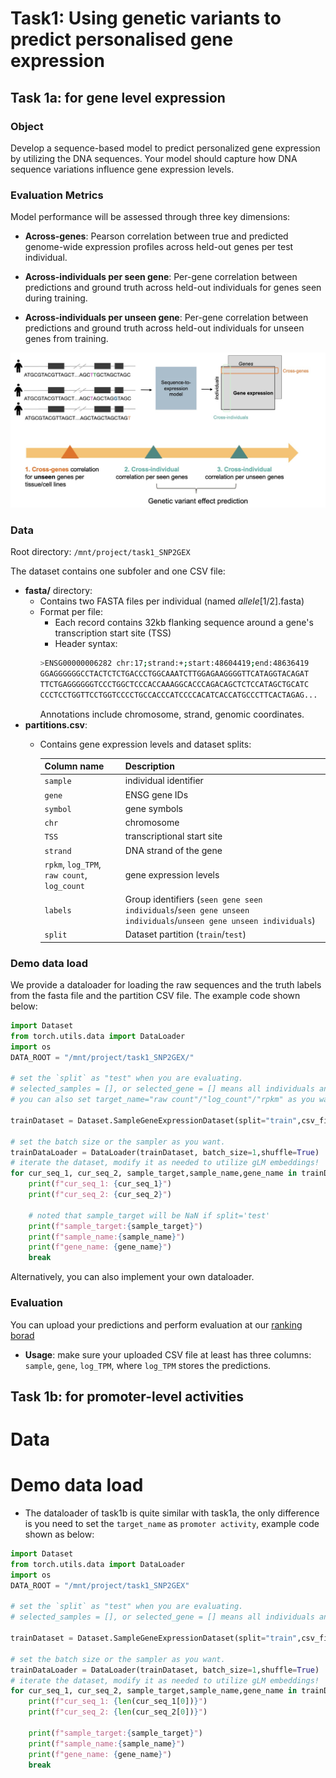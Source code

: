 # Task1: Using genetic variants to predict personalised gene expression
## Task 1a: for gene level expression
### Object
Develop a sequence-based model to predict personalized gene expression by utilizing the DNA sequences. Your model should capture how DNA sequence variations influence gene expression levels.
### Evaluation Metrics
Model performance will be assessed through three key dimensions:

* **Across-genes**: Pearson correlation between true and predicted genome-wide expression profiles ​across held-out genes per test individual.

* **Across-individuals per seen gene**: Per-gene correlation between predictions and ground truth ​across held-out individuals for genes seen during training.

* **Across-individuals per unseen gene**: Per-gene correlation between predictions and ground truth ​across held-out individuals for unseen genes from training.

![Fig.1](imgs/Fig1.jpg)

### Data
Root directory: `/mnt/project/task1_SNP2GEX` 

The dataset contains one subfoler and one CSV file:
* **fasta/** directory: 
    - Contains ​two FASTA files per individual (named <sampleID>_allele_[1/2].fasta)
    - Format per file:
        * Each record contains ​32kb flanking sequence around a gene's transcription start site (TSS)
        * ​Header syntax:
        ```bash
        >ENSG00000006282 chr:17;strand:+;start:48604419;end:48636419
        GGAGGGGGGCCTACTCTCTGACCCTGGCAAATCTTGGAGAAGGGGTTCATAGGTACAGAT
        TTCTGAGGGGGGTCCCTGGCTCCCACCAAAGGCACCCAGACAGCTCTCCATAGCTGCATC
        CCCTCCTGGTTCCTGGTCCCCTGCCACCCATCCCCACATCACCATGCCCTTCACTAGAG...
        ```
        Annotations include chromosome, strand, genomic coordinates.
* **partitions.csv**:
    - Contains gene expression levels and dataset splits:
    
        | Column name | Description |
        | --- | --- |
        | `sample` | individual identifier | 
        | `gene` | ENSG gene IDs |
        | `symbol` | gene symbols |
        | `chr` | chromosome |
        | `TSS` | transcriptional start site |
        | `strand` | DNA strand of the gene |
        | `rpkm`, `log_TPM`, `raw count`, `log_count` | gene expression levels |
        | `labels` | Group identifiers (`seen gene seen individuals`/`seen gene unseen individuals`/`unseen gene unseen individuals`) | 
        | `split` | Dataset partition (`train`/`test`) |


### Demo data load
We provide a dataloader for loading the raw sequences and the truth labels from the fasta file and the partition CSV file. The example code shown below:

```python
import Dataset
from torch.utils.data import DataLoader
import os
DATA_ROOT = "/mnt/project/task1_SNP2GEX/"

# set the `split` as "test" when you are evaluating.
# selected_samples = [], or selected_gene = [] means all individuals and all genes of the specific split category will be used. if you want to select subset of them, pass the list to the corresponding argument.
# you can also set target_name="raw count"/"log_count"/"rpkm" as you want

trainDataset = Dataset.SampleGeneExpressionDataset(split="train",csv_file=os.path.join(DATA_ROOT,"partitions.csv"),consensus_root=os.path.join(DATA_ROOT,"fasta"),selected_samples=[],selected_gene=[],target_name="log_TPM")

# set the batch size or the sampler as you want.
trainDataLoader = DataLoader(trainDataset, batch_size=1,shuffle=True)
# iterate the dataset, modify it as needed to utilize gLM embeddings!
for cur_seq_1, cur_seq_2, sample_target,sample_name,gene_name in trainDataLoader:
    print(f"cur_seq_1: {cur_seq_1}")
    print(f"cur_seq_2: {cur_seq_2}")

    # noted that sample_target will be NaN if split='test'
    print(f"sample_target:{sample_target}")
    print(f"sample_name:{sample_name}")
    print(f"gene_name: {gene_name}")
    break
```
Alternatively, you can also implement your own dataloader.

### Evaluation

You can upload your predictions and perform evaluation at our [ranking borad](http://10.64.155.14:5011) 

* **Usage**: make sure your uploaded CSV file at least has three columns: `sample`, `gene`, `log_TPM`, where `log_TPM` stores the predictions.

## Task 1b: for promoter-level activities
# Data

# Demo data load

* The dataloader of task1b is quite similar with task1a, the only difference is you need to set the `target_name` as `promoter activity`, example code shown as below:

```python
import Dataset
from torch.utils.data import DataLoader
import os
DATA_ROOT = "/mnt/project/task1_SNP2GEX"

# set the `split` as "test" when you are evaluating.
# selected_samples = [], or selected_gene = [] means all individuals and all genes of the specific split category will be used. if you want to select subset of them, pass the list to the corresponding argument.

trainDataset = Dataset.SampleGeneExpressionDataset(split="train",csv_file=os.path.join(DATA_ROOT,"partitions.csv"),consensus_root=os.path.join(DATA_ROOT,"fasta"),selected_samples=[],selected_gene=[],target_name="promoter activity")

# set the batch size or the sampler as you want.
trainDataLoader = DataLoader(trainDataset, batch_size=1,shuffle=True)
# iterate the dataset, modify it as needed to utilize gLM embeddings!
for cur_seq_1, cur_seq_2, sample_target,sample_name,gene_name in trainDataLoader:
    print(f"cur_seq_1: {len(cur_seq_1[0])}")
    print(f"cur_seq_2: {len(cur_seq_2[0])}")

    print(f"sample_target:{sample_target}")
    print(f"sample_name:{sample_name}")
    print(f"gene_name: {gene_name}")
    break
```
